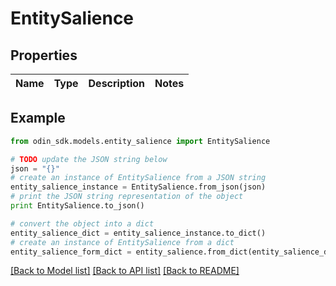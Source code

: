 # EntitySalience


## Properties

Name | Type | Description | Notes
------------ | ------------- | ------------- | -------------

## Example

```python
from odin_sdk.models.entity_salience import EntitySalience

# TODO update the JSON string below
json = "{}"
# create an instance of EntitySalience from a JSON string
entity_salience_instance = EntitySalience.from_json(json)
# print the JSON string representation of the object
print EntitySalience.to_json()

# convert the object into a dict
entity_salience_dict = entity_salience_instance.to_dict()
# create an instance of EntitySalience from a dict
entity_salience_form_dict = entity_salience.from_dict(entity_salience_dict)
```
[[Back to Model list]](../README.md#documentation-for-models) [[Back to API list]](../README.md#documentation-for-api-endpoints) [[Back to README]](../README.md)


